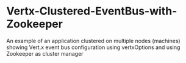 # Vertx-Clustered-EventBus-with-Zookeeper
An example of an application clustered on multiple nodes (machines) showing Vert.x event bus configuration using vertxOptions and using Zookeeper as cluster manager
